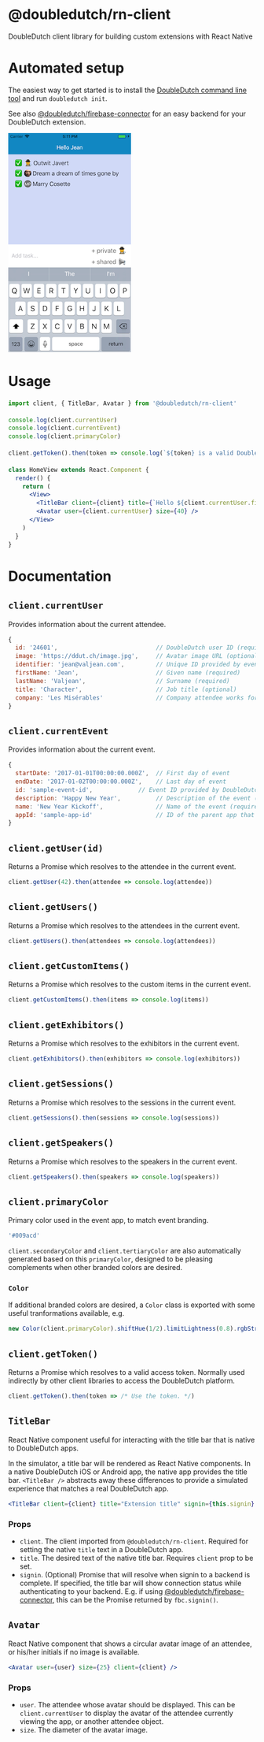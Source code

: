 @doubledutch/rn-client
======================

DoubleDutch client library for building custom extensions with React Native

# Automated setup

The easiest way to get started is to install the [DoubleDutch command line tool](https://github.com/doubledutch/cli) and run `doubledutch init`.

See also [@doubledutch/firebase-connector](https://github.com/doubledutch/firebase-connector)
for an easy backend for your DoubleDutch extension.

![Screenshot of sample DoubleDutch extension using rn-client](https://github.com/doubledutch/rn-client/raw/master/samples/rn-sample.png)

# Usage

```jsx
import client, { TitleBar, Avatar } from '@doubledutch/rn-client'

console.log(client.currentUser)
console.log(client.currentEvent)
console.log(client.primaryColor)

client.getToken().then(token => console.log(`${token} is a valid DoubleDutch access token, usually used indirectly by other client libraries.`))

class HomeView extends React.Component {
  render() {
    return (
      <View>
        <TitleBar client={client} title={`Hello ${client.currentUser.firstName}`} />
        <Avatar user={client.currentUser} size={40} />
      </View>
    )
  }
}
```

# Documentation

## `client.currentUser`

Provides information about the current attendee.

```javascript
{
  id: '24601',                            // DoubleDutch user ID (required)
  image: 'https://ddut.ch/image.jpg',     // Avatar image URL (optional)
  identifier: 'jean@valjean.com',         // Unique ID provided by event organizer (required)
  firstName: 'Jean',                      // Given name (required)
  lastName: 'Valjean',                    // Surname (required)
  title: 'Character',                     // Job title (optional)
  company: 'Les Misérables'               // Company attendee works for (optional)
}
```

## `client.currentEvent`

Provides information about the current event.

```javascript
{
  startDate: '2017-01-01T00:00:00.000Z',  // First day of event
  endDate: '2017-01-02T00:00:00.000Z',    // Last day of event
  id: 'sample-event-id',             // Event ID provided by DoubleDutch (required)
  description: 'Happy New Year',          // Description of the event (optional)
  name: 'New Year Kickoff',               // Name of the event (required)
  appId: 'sample-app-id'                  // ID of the parent app that contains this event
}
```

## `client.getUser(id)`

Returns a Promise which resolves to the attendee in the current event.

```javascript
client.getUser(42).then(attendee => console.log(attendee))
```

## `client.getUsers()`

Returns a Promise which resolves to the attendees in the current event.

```javascript
client.getUsers().then(attendees => console.log(attendees))
```

## `client.getCustomItems()`

Returns a Promise which resolves to the custom items in the current event.

```javascript
client.getCustomItems().then(items => console.log(items))
```

## `client.getExhibitors()`

Returns a Promise which resolves to the exhibitors in the current event.

```javascript
client.getExhibitors().then(exhibitors => console.log(exhibitors))
```

## `client.getSessions()`

Returns a Promise which resolves to the sessions in the current event.

```javascript
client.getSessions().then(sessions => console.log(sessions))
```

## `client.getSpeakers()`

Returns a Promise which resolves to the speakers in the current event.

```javascript
client.getSpeakers().then(speakers => console.log(speakers))
```

## `client.primaryColor`

Primary color used in the event app, to match event branding.

```javascript
'#009acd'
```

`client.secondaryColor` and `client.tertiaryColor` are also automatically
generated based on this `primaryColor`, designed to be pleasing complements when
other branded colors are desired.

### `Color`
If additional branded colors are desired, a `Color` class is exported with some
useful tranformations available, e.g.

```javascript
new Color(client.primaryColor).shiftHue(1/2).limitLightness(0.8).rgbString()
```

## `client.getToken()`

Returns a Promise which resolves to a valid access token.  Normally used
indirectly by other client libraries to access the DoubleDutch platform.

```javascript
client.getToken().then(token => /* Use the token. */)
```

## `TitleBar`

React Native component useful for interacting with the title bar that is native
to DoubleDutch apps.

In the simulator, a title bar will be rendered as React Native components. In a
native DoubleDutch iOS or Android app, the native app provides the title bar.
`<TitleBar />` abstracts away these differences to provide a simulated
experience that matches a real DoubleDutch app.

```jsx
<TitleBar client={client} title="Extension title" signin={this.signin} />
```

### Props

- `client`. The client imported from `@doubledutch/rn-client`. Required for
  setting the native `title` text in a DoubleDutch app.
- `title`. The desired text of the native title bar. Requires `client` prop to
  be set.
- `signin`. (Optional) Promise that will resolve when signin to a backend is
  complete.  If specified, the title bar will show connection status while 
  authenticating to your backend.  E.g. if using
  [@doubledutch/firebase-connector](https://github.com/doubledutch/firebase-connector),
  this can be the Promise returned by `fbc.signin()`.

## `Avatar`

React Native component that shows a circular avatar image of an attendee, or
his/her initials if no image is available.

```jsx
<Avatar user={user} size={25} client={client} />
```

### Props

- `user`. The attendee whose avatar should be displayed. This can be
  `client.currentUser` to display the avatar of the attendee currently viewing
  the app, or another attendee object.
- `size`. The diameter of the avatar image.
